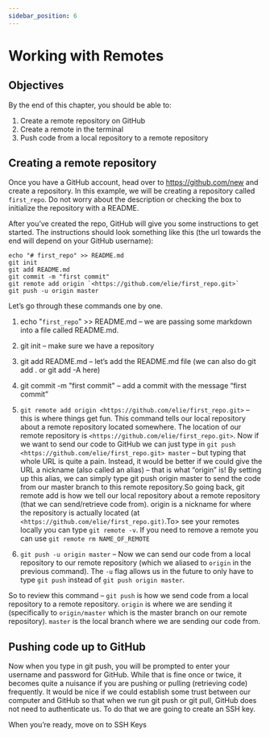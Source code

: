 ```yaml
---
sidebar_position: 6
---
```


# Working with Remotes

## Objectives

By the end of this chapter, you should be able to:

1. Create a remote repository on GitHub
2. Create a remote in the terminal
3. Push code from a local repository to a remote repository

## Creating a remote repository

Once you have a GitHub account, head over to <https://github.com/new> and create a repository. In this example, we will be creating a repository called `first_repo`. Do not worry about the description or checking the box to initialize the repository with a README.

After you’ve created the repo, GitHub will give you some instructions to get started. The instructions should look something like this (the url towards the end will depend on your GitHub username):

```console
echo "# first_repo" >> README.md
git init
git add README.md
git commit -m "first commit"
git remote add origin `<https://github.com/elie/first_repo.git>`
git push -u origin master
```

Let’s go through these commands one by one.

1. echo "`first_repo`" >> README.md – we are passing some markdown into a file called README.md.
2. git init – make sure we have a repository
3. git add README.md – let’s add the README.md file (we can also do git add . or git add -A here)
4. git commit -m "first commit" – add a commit with the message “first commit”
5. `git remote add origin <https://github.com/elie/first_repo.git>` – this is where things get fun. This command tells our local repository about a remote repository located somewhere. The location of our remote repository is `<https://github.com/elie/first_repo.git>`. Now if we want to send our code to GitHub we can just type in `git push <https://github.com/elie/first_repo.git> master` – but typing that whole URL is quite a pain. Instead, it would be better if we could give the URL a nickname (also called an alias) – that is what “origin” is! By setting up this alias, we can simply type git push origin master to send the code from our master branch to this remote repository.So going back, git remote add is how we tell our local repository about a remote repository (that we can send/retrieve code from). origin is a nickname for where the repository is actually located (at `<https://github.com/elie/first_repo.git)`.To> see your remotes locally you can type `git remote -v`. If you need to remove a remote you can use `git remote rm NAME_OF_REMOTE`

6. `git push -u origin master` – Now we can send our code from a local repository to our remote repository (which we aliased to `origin` in the previous command). The `-u` flag allows us in the future to only have to type `git push` instead of `git push origin master`.

So to review this command – `git push` is how we send code from a local repository to a remote repository. `origin` is where we are sending it (specifically to `origin/master` which is the master branch on our remote repository). `master` is the local branch where we are sending our code from.

## Pushing code up to GitHub

Now when you type in git push, you will be prompted to enter your username and password for GitHub. While that is fine once or twice, it becomes quite a nuisance if you are pushing or pulling (retrieving code) frequently. It would be nice if we could establish some trust between our computer and GitHub so that when we run git push or git pull, GitHub does not need to authenticate us. To do that we are going to create an SSH key.

When you’re ready, move on to SSH Keys
